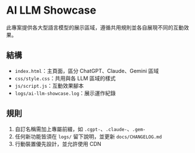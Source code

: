<!--
 📦 模組：ai-llm-showcase
 🕒 更新：2025-06-19T05:04:45Z
 🧑‍💻 作者：@Codex
 🔢 版本：v1.5.0
 📝 摘要：add ai llm showcase
-->
# AI LLM Showcase

此專案提供各大型語言模型的展示區域，遵循共用規則並各自展現不同的互動效果。

## 結構
- `index.html`：主頁面，區分 ChatGPT、Claude、Gemini 區域
- `css/style.css`：共用與各 LLM 區域的樣式
- `js/script.js`：互動效果腳本
- `logs/ai-llm-showcase.log`：展示運作紀錄

## 規則
1. 自訂名稱需加上專屬前綴，如 `.cgpt-`、`.claude-`、`.gem-`
2. 任何新功能皆須在 `logs/` 留下說明，並更新 `docs/CHANGELOG.md`
3. 行動裝置優先設計，並允許使用 CDN
